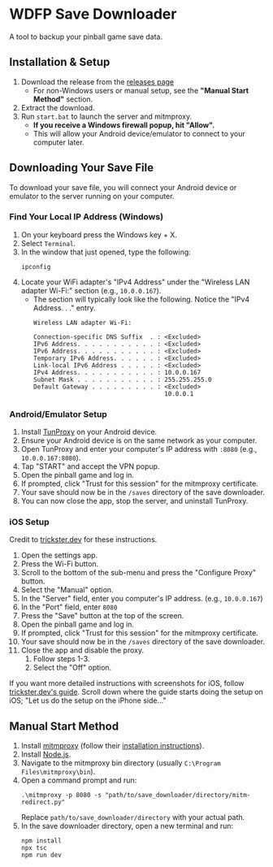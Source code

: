 # WDFP Save Downloader
A tool to backup your pinball game save data.

## Installation & Setup
1. Download the release from the [releases page](https://github.com/Duosion/wdfp-save-downloader/releases/latest)
   - For non-Windows users or manual setup, see the **"Manual Start Method"** section.
2. Extract the download.
3. Run `start.bat` to launch the server and mitmproxy.
   - **If you receive a Windows firewall popup, hit "Allow".**
   - This will allow your Android device/emulator to connect to your computer later.

## Downloading Your Save File
To download your save file, you will connect your Android device or emulator to the server running on your computer.

### Find Your Local IP Address (Windows)
1. On your keyboard press the Windows key + X.
2. Select ``Terminal``.
2. In the window that just opened, type the following:
   ```
   ipconfig
   ```
3. Locate your WiFi adapter's "IPv4 Address" under the "Wireless LAN adapter Wi-Fi:" section (e.g., `10.0.0.167`).
   - The section will typically look like the following. Notice the "IPv4 Address. . ." entry.
     ```
     Wireless LAN adapter Wi-Fi:
    
     Connection-specific DNS Suffix  . : <Excluded>
     IPv6 Address. . . . . . . . . . . : <Excluded>
     IPv6 Address. . . . . . . . . . . : <Excluded>
     Temporary IPv6 Address. . . . . . : <Excluded>
     Link-local IPv6 Address . . . . . : <Excluded>
     IPv4 Address. . . . . . . . . . . : 10.0.0.167
     Subnet Mask . . . . . . . . . . . : 255.255.255.0
     Default Gateway . . . . . . . . . : <Excluded>
                                         10.0.0.1
     ```

### Android/Emulator Setup
1. Install [TunProxy](https://github.com/yogkin/HttpProxy/releases/tag/1.0.1) on your Android device.
2. Ensure your Android device is on the same network as your computer.
3. Open TunProxy and enter your computer's IP address with `:8080` (e.g., `10.0.0.167:8080`).
4. Tap "START" and accept the VPN popup.
5. Open the pinball game and log in.
6. If prompted, click "Trust for this session" for the mitmproxy certificate.
7. Your save should now be in the `/saves` directory of the save downloader.
8. You can now close the app, stop the server, and uninstall TunProxy.

### iOS Setup
Credit to [trickster.dev](https://www.trickster.dev/post/setting-up-mitmproxy-with-ios17.1/) for these instructions.

1. Open the settings app.
2. Press the Wi-Fi button.
3. Scroll to the bottom of the sub-menu and press the "Configure Proxy" button.
4. Select the "Manual" option.
5. In the "Server" field, enter you computer's IP address. (e.g., `10.0.0.167`)
6. In the "Port" field, enter `8080`
7. Press the "Save" button at the top of the screen.
8. Open the pinball game and log in.
9. If prompted, click "Trust for this session" for the mitmproxy certificate.
10. Your save should now be in the `/saves` directory of the save downloader.
11. Close the app and disable the proxy.
    1. Follow steps 1-3.
    2. Select the "Off" option.

If you want more detailed instructions with screenshots for iOS, follow [trickster.dev's guide](https://www.trickster.dev/post/setting-up-mitmproxy-with-ios17.1/). Scroll down where the guide starts doing the setup on iOS; "Let us do the setup on the iPhone side..."

## Manual Start Method
1. Install [mitmproxy](https://mitmproxy.org) (follow their [installation instructions](https://docs.mitmproxy.org/stable/overview-installation/)).
2. Install [Node.js](https://nodejs.org/en/download/package-manager).
3. Navigate to the mitmproxy bin directory (usually `C:\Program Files\mitmproxy\bin`).
4. Open a command prompt and run:
   ```
   .\mitmproxy -p 8080 -s "path/to/save_downloader/directory/mitm-redirect.py"
   ```
   Replace `path/to/save_downloader/directory` with your actual path.
5. In the save downloader directory, open a new terminal and run:
   ```
   npm install
   npx tsc
   npm run dev
   ```